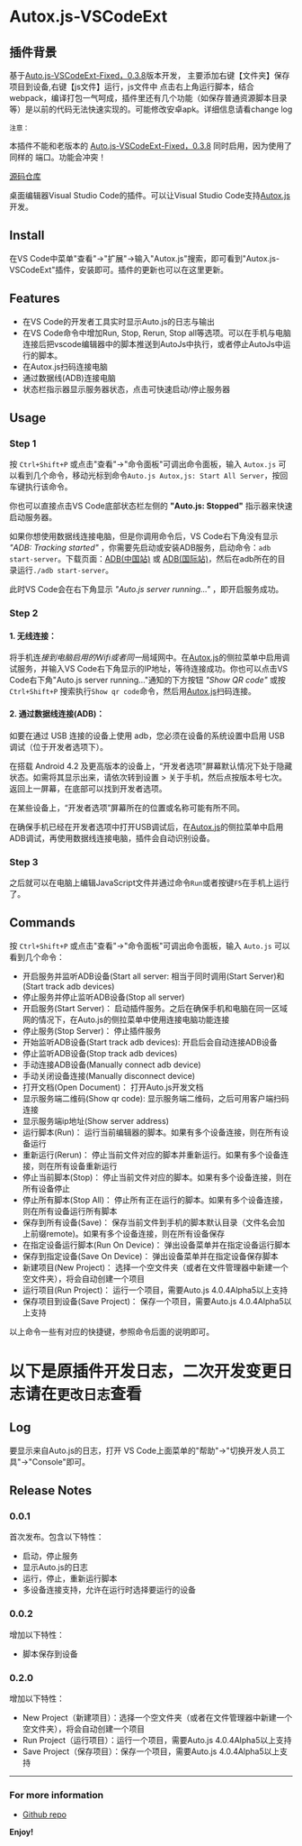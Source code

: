 # Autox.js-VSCodeExt

## 插件背景
基于[Auto.js-VSCodeExt-Fixed，0.3.8](https://github.com/710850609/Auto.js-VSCode-Extension)版本开发， 主要添加右键【文件夹】保存项目到设备,右键【js文件】运行，js文件中 点击右上角运行脚本，结合webpack，编译打包一气呵成，插件里还有几个功能（如保存普通资源脚本目录等）是以前的代码无法快速实现的。可能修改安卓apk。详细信息请看change log

`注意：`

本插件不能和老版本的 [Auto.js-VSCodeExt-Fixed，0.3.8](https://github.com/710850609/Auto.js-VSCode-Extension) 同时启用，因为使用了同样的 端口。功能会冲突！

[源码仓库](https://github.com/kkevsekk1/Auto.js-VSCode-Extension)

桌面编辑器Visual Studio Code的插件。可以让Visual Studio Code支持[Autox.js](https://github.com/kkevsekk1/AutoX)开发。

## Install

在VS Code中菜单"查看"->"扩展"->输入"Autox.js"搜索，即可看到"Autox.js-VSCodeExt"插件，安装即可。插件的更新也可以在这里更新。

## Features

* 在VS Code的开发者工具实时显示Auto.js的日志与输出
* 在VS Code命令中增加Run, Stop, Rerun, Stop all等选项。可以在手机与电脑连接后把vscode编辑器中的脚本推送到AutoJs中执行，或者停止AutoJs中运行的脚本。
* 在Autox.js扫码连接电脑
* 通过数据线(ADB)连接电脑
* 状态栏指示器显示服务器状态，点击可快速启动/停止服务器

## Usage

### Step 1
按 `Ctrl+Shift+P` 或点击"查看"->"命令面板"可调出命令面板，输入 `Autox.js` 可以看到几个命令，移动光标到命令`Auto.js Autox,js: Start All Server`，按回车键执行该命令。

你也可以直接点击VS Code底部状态栏左侧的 **"Auto.js: Stopped"** 指示器来快速启动服务器。

如果你想使用数据线连接电脑，但是你调用命令后，VS Code右下角没有显示 _"ADB: Tracking started"_ ，你需要先启动或安装ADB服务，启动命令：```adb start-server```。下载页面：[ADB(中国站)](https://developer.android.google.cn/studio/releases/platform-tools) 或 [ADB(国际站)](https://developer.android.com/studio/releases/platform-tools)，然后在adb所在的目录运行```./adb start-server```。

此时VS Code会在右下角显示 _"Auto.js server running..."_ ，即开启服务成功。

### Step 2
#### 1. 无线连接：
将手机连*接到电脑启用的Wifi或者同一*局域网中。在[Autox.js](https://github.com/kkevsekk1/AutoX)的侧拉菜单中启用调试服务，并输入VS Code右下角显示的IP地址，等待连接成功。你也可以点击VS Code右下角"Auto.js server running..."通知的下方按钮 _"Show QR code"_ 或按 `Ctrl+Shift+P` 搜索执行`Show qr code`命令，然后用[Autox.js](https://github.com/kkevsekk1/AutoX)扫码连接。

#### 2. 通过数据线连接(ADB)：
如要在通过 USB 连接的设备上使用 adb，您必须在设备的系统设置中启用 USB 调试（位于开发者选项下）。

在搭载 Android 4.2 及更高版本的设备上，“开发者选项”屏幕默认情况下处于隐藏状态。如需将其显示出来，请依次转到设置 > 关于手机，然后点按版本号七次。返回上一屏幕，在底部可以找到开发者选项。

在某些设备上，“开发者选项”屏幕所在的位置或名称可能有所不同。

在确保手机已经在开发者选项中打开USB调试后，在[Autox.js](https://github.com/kkevsekk1/AutoX)的侧拉菜单中启用ADB调试，再使用数据线连接电脑，插件会自动识别设备。

### Step 3
之后就可以在电脑上编辑JavaScript文件并通过命令`Run`或者按键`F5`在手机上运行了。

## Commands

按 `Ctrl+Shift+P` 或点击"查看"->"命令面板"可调出命令面板，输入 `Auto.js` 可以看到几个命令：
* 开启服务并监听ADB设备(Start all server: 相当于同时调用(Start Server)和(Start track adb devices)
* 停止服务并停止监听ADB设备(Stop all server)
* 开启服务(Start Server)： 启动插件服务。之后在确保手机和电脑在同一区域网的情况下，在Auto.js的侧拉菜单中使用连接电脑功能连接
* 停止服务(Stop Server)： 停止插件服务
* 开始监听ADB设备(Start track adb devices): 开启后会自动连接ADB设备
* 停止监听ADB设备(Stop track adb devices)
* 手动连接ADB设备(Manually connect adb device)
* 手动关闭设备连接(Manually disconnect device)
* 打开文档(Open Document)： 打开Auto.js开发文档
* 显示服务端二维码(Show qr code): 显示服务端二维码，之后可用客户端扫码连接
* 显示服务端ip地址(Show server address)
* 运行脚本(Run)： 运行当前编辑器的脚本。如果有多个设备连接，则在所有设备运行
* 重新运行(Rerun)： 停止当前文件对应的脚本并重新运行。如果有多个设备连接，则在所有设备重新运行
* 停止当前脚本(Stop)： 停止当前文件对应的脚本。如果有多个设备连接，则在所有设备停止
* 停止所有脚本(Stop All)： 停止所有正在运行的脚本。如果有多个设备连接，则在所有设备运行所有脚本
* 保存到所有设备(Save)： 保存当前文件到手机的脚本默认目录（文件名会加上前缀remote)。如果有多个设备连接，则在所有设备保存
* 在指定设备运行脚本(Run On Device)： 弹出设备菜单并在指定设备运行脚本
* 保存到指定设备(Save On Device)： 弹出设备菜单并在指定设备保存脚本
* 新建项目(New Project)： 选择一个空文件夹（或者在文件管理器中新建一个空文件夹），将会自动创建一个项目
* 运行项目(Run Project)： 运行一个项目，需要Auto.js 4.0.4Alpha5以上支持
* 保存项目到设备(Save Project)： 保存一个项目，需要Auto.js 4.0.4Alpha5以上支持

以上命令一些有对应的快捷键，参照命令后面的说明即可。


# 以下是原插件开发日志，二次开发变更日志请在`更改日志`查看
## Log


要显示来自Auto.js的日志，打开 VS Code上面菜单的"帮助"->"切换开发人员工具"->"Console"即可。

## Release Notes

### 0.0.1

首次发布。包含以下特性：
* 启动，停止服务
* 显示Auto.js的日志
* 运行，停止，重新运行脚本
* 多设备连接支持，允许在运行时选择要运行的设备

### 0.0.2
增加以下特性：
* 脚本保存到设备

### 0.2.0 
增加以下特性：
* New Project（新建项目）：选择一个空文件夹（或者在文件管理器中新建一个空文件夹），将会自动创建一个项目
* Run Project（运行项目）：运行一个项目，需要Auto.js 4.0.4Alpha5以上支持
* Save Project（保存项目）：保存一个项目，需要Auto.js 4.0.4Alpha5以上支持

-----------------------------------------------------------------------------------------------------------

### For more information

* [Github repo](https://github.com/kkevsekk1/Auto.js-VSCode-Extension)

**Enjoy!**